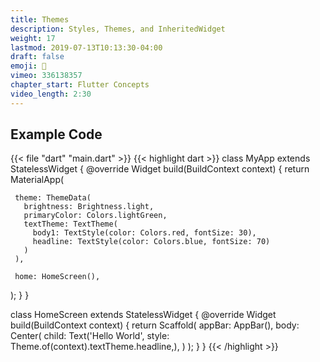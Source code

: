 ```yaml
---
title: Themes
description: Styles, Themes, and InheritedWidget
weight: 17
lastmod: 2019-07-13T10:13:30-04:00
draft: false
emoji: 🎨
vimeo: 336138357
chapter_start: Flutter Concepts
video_length: 2:30
---
```


## Example Code

{{< file "dart" "main.dart" >}} {{< highlight dart >}} class MyApp extends
StatelessWidget { @override Widget build(BuildContext context) { return
MaterialApp(

     theme: ThemeData(
       brightness: Brightness.light,
       primaryColor: Colors.lightGreen,
       textTheme: TextTheme(
         body1: TextStyle(color: Colors.red, fontSize: 30),
         headline: TextStyle(color: Colors.blue, fontSize: 70)
       )
     ),

     home: HomeScreen(),

); } }

class HomeScreen extends StatelessWidget { @override Widget build(BuildContext
context) { return Scaffold( appBar: AppBar(), body: Center( child: Text('Hello
World', style: Theme.of(context).textTheme.headline,), ) ); } }
{{< /highlight >}}
